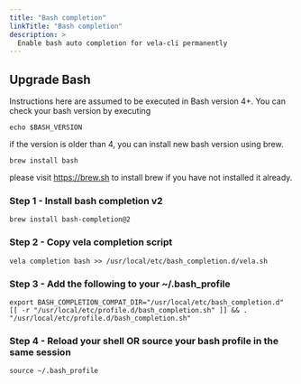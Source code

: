 ```yaml
---
title: "Bash completion"
linkTitle: "Bash completion"
description: >
  Enable bash auto completion for vela-cli permanently
---
```


## Upgrade Bash

Instructions here are assumed to be executed in Bash version 4+. You can check your bash version by executing
```
echo $BASH_VERSION
```

if the version is older than 4, you can install new bash version using brew.
```
brew install bash
```

please visit https://brew.sh to install brew if you have not installed it already.

### Step 1 - Install bash completion v2

```
brew install bash-completion@2
```

### Step 2 - Copy vela completion script

```
vela completion bash >> /usr/local/etc/bash_completion.d/vela.sh
```

### Step 3 - Add the following to your ~/.bash_profile

```
export BASH_COMPLETION_COMPAT_DIR="/usr/local/etc/bash_completion.d"
[[ -r "/usr/local/etc/profile.d/bash_completion.sh" ]] && . "/usr/local/etc/profile.d/bash_completion.sh"
```

### Step 4 - Reload your shell OR source your bash profile in the same session

```
source ~/.bash_profile
```
